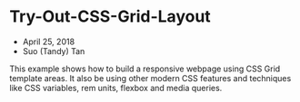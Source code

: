 # Try-Out-CSS-Grid-Layout

* April 25, 2018
* Suo (Tandy) Tan

This example shows how to build a responsive webpage using CSS Grid template areas. It also be using other modern CSS features and techniques like CSS variables, rem units, flexbox and media queries.

